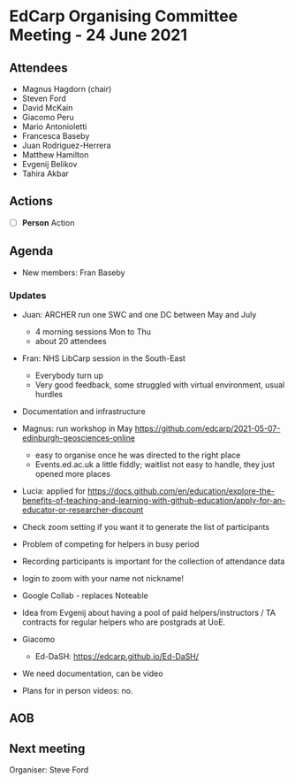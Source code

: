 # EdCarp Organising Committee Meeting - 24 June 2021

## Attendees

* Magnus Hagdorn (chair)
* Steven Ford
* David McKain
* Giacomo Peru
* Mario Antonioletti
* Francesca Baseby
* Juan Rodriguez-Herrera
* Matthew Hamilton
* Evgenij Belikov
* Tahira Akbar

## Actions
- [ ] **Person** Action

## Agenda
* New members: Fran Baseby

### Updates
* Juan: ARCHER run one SWC and one DC between May and July
  * 4 morning sessions Mon to Thu
  * about 20 attendees
* Fran: NHS LibCarp session in the South-East
  * Everybody turn up
  * Very good feedback, some struggled with virtual environment, usual hurdles
* Documentation and infrastructure
* Magnus: run workshop in May https://github.com/edcarp/2021-05-07-edinburgh-geosciences-online
  * easy to organise once he was directed to the right place
  * Events.ed.ac.uk a little fiddly; waitlist not easy to handle, they just opened more places
* Lucia: applied for https://docs.github.com/en/education/explore-the-benefits-of-teaching-and-learning-with-github-education/apply-for-an-educator-or-researcher-discount
* Check zoom setting if you want it to generate the list of participants
* Problem of competing for helpers in busy period
* Recording participants is important for the collection of attendance data
* login to zoom with your name not nickname!
* Google Collab - replaces Noteable
* Idea from Evgenij about having a pool of paid helpers/instructors / TA contracts for regular helpers who are postgrads at UoE.

* Giacomo
  * Ed-DaSH: https://edcarp.github.io/Ed-DaSH/
* We need documentation, can be video
* Plans for in person videos: no.

## AOB

## Next meeting  
Organiser: Steve Ford
